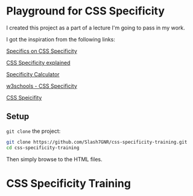 # Playground for CSS Specificity

I created this project as a part of a lecture I'm going to pass in my work.

I got the inspiration from the following links:

[Specifics on CSS Specificity](https://css-tricks.com/specifics-on-css-specificity/)

[CSS Specificity explained](https://www.youtube.com/watch?v=c0kfcP_nD9E)

[Specificity Calculator](https://specificity.keegan.st/)

[w3schools - CSS Specificity](https://www.w3schools.com/css/css_specificity.asp)

[CSS Speicifity](http://cssspecificity.com/)

## Setup

`git clone` the project:

```sh
git clone https://github.com/Slash7GNR/css-specificity-training.git
cd css-specificity-training
```
Then simply browse to the HTML files.

# CSS Specificity Training
